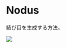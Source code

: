 ﻿# Nodus
結び目を生成する方法。

![](https://bytebucket.org/Fujishiro-lab/nodus/raw/9bceb9a43a9a13b12c84bc26289ce05804544d48/--------/_SCREENSHOT/Nodus.png?token=30e2d05878b523b1e035422c0e13d41749f23cce)